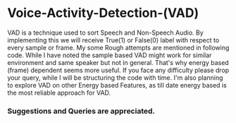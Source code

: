 # Voice-Activity-Detection-(VAD)
 

VAD is a technique used to sort Speech and Non-Speech Audio. By implementing this we will receive True(1) or False(0) label with respect to every sample or frame. My some Rough attempts are mentioned in following code. 
While I have noted the sample based VAD might work for similar environment and same speaker but not in general.  That's why energy based (frame) dependent seems more useful. 
If you face any difficulty please drop your query, while I will be structuring the code with time. I'm also planning to explore VAD on other Energy based Features, as till date energy based is the most reliable approach for VAD.  

### Suggestions and Queries are appreciated.
